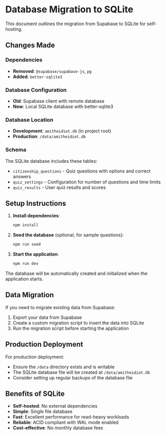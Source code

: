 # Database Migration to SQLite

This document outlines the migration from Supabase to SQLite for self-hosting.

## Changes Made

### Dependencies
- **Removed**: `@supabase/supabase-js`, `pg`
- **Added**: `better-sqlite3`

### Database Configuration
- **Old**: Supabase client with remote database
- **New**: Local SQLite database with better-sqlite3

### Database Location
- **Development**: `amitheidiot.db` (in project root)
- **Production**: `/data/amitheidiot.db`

### Schema
The SQLite database includes these tables:
- `citizenship_questions` - Quiz questions with options and correct answers
- `quiz_settings` - Configuration for number of questions and time limits
- `quiz_results` - User quiz results and scores

## Setup Instructions

1. **Install dependencies**:
   ```bash
   npm install
   ```

2. **Seed the database** (optional, for sample questions):
   ```bash
   npm run seed
   ```

3. **Start the application**:
   ```bash
   npm run dev
   ```

The database will be automatically created and initialized when the application starts.

## Data Migration

If you need to migrate existing data from Supabase:

1. Export your data from Supabase
2. Create a custom migration script to insert the data into SQLite
3. Run the migration script before starting the application

## Production Deployment

For production deployment:
- Ensure the `/data` directory exists and is writable
- The SQLite database file will be created at `/data/amitheidiot.db`
- Consider setting up regular backups of the database file

## Benefits of SQLite

- **Self-hosted**: No external dependencies
- **Simple**: Single file database
- **Fast**: Excellent performance for read-heavy workloads
- **Reliable**: ACID compliant with WAL mode enabled
- **Cost-effective**: No monthly database fees